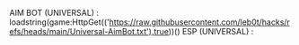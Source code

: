 AIM BOT (UNIVERSAL) : loadstring(game:HttpGet(('https://raw.githubusercontent.com/leb0t/hacks/refs/heads/main/Universal-AimBot.txt'),true))()
ESP (UNIVERSAL) :
